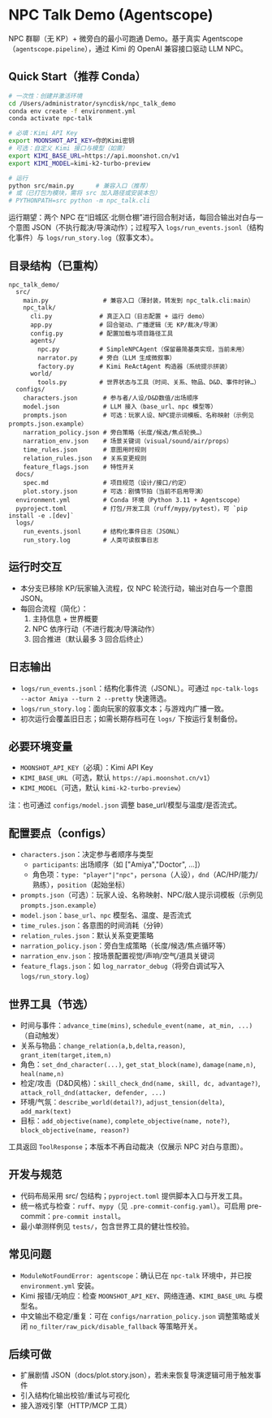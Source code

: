# NPC Talk Demo (Agentscope)

NPC 群聊（无 KP）+ 微旁白的最小可跑通 Demo。基于真实 Agentscope（`agentscope.pipeline`），通过 Kimi 的 OpenAI 兼容接口驱动 LLM NPC。

## Quick Start（推荐 Conda）

```bash
# 一次性：创建并激活环境
cd /Users/administrator/syncdisk/npc_talk_demo
conda env create -f environment.yml
conda activate npc-talk

# 必填：Kimi API Key
export MOONSHOT_API_KEY=你的Kimi密钥
# 可选：自定义 Kimi 接口与模型（如需）
export KIMI_BASE_URL=https://api.moonshot.cn/v1
export KIMI_MODEL=kimi-k2-turbo-preview

# 运行
python src/main.py      # 兼容入口（推荐）
# 或（已打包为模块，需将 src 加入路径或安装本包）
# PYTHONPATH=src python -m npc_talk.cli
```

运行期望：两个 NPC 在“旧城区·北侧仓棚”进行回合制对话，每回合输出对白与一个意图 JSON（不执行裁决/导演动作）；过程写入 `logs/run_events.jsonl`（结构化事件）与 `logs/run_story.log`（叙事文本）。

## 目录结构（已重构）

```
npc_talk_demo/
  src/
    main.py               # 兼容入口（薄封装，转发到 npc_talk.cli:main）
    npc_talk/
      cli.py             # 真正入口（日志配置 + 运行 demo）
      app.py             # 回合驱动、广播逻辑（无 KP/裁决/导演）
      config.py          # 配置加载与项目路径工具
      agents/
        npc.py           # SimpleNPCAgent（保留最简基类实现，当前未用）
        narrator.py      # 旁白（LLM 生成微叙事）
        factory.py       # Kimi ReActAgent 构造器（系统提示拼装）
      world/
        tools.py         # 世界状态与工具（时间、关系、物品、D&D、事件时钟…）
  configs/
    characters.json       # 参与者/人设/D&D数值/出场顺序
    model.json            # LLM 接入（base_url、npc 模型等）
    prompts.json          # 可选：玩家人设、NPC提示词模板、名称映射（示例见 prompts.json.example）
    narration_policy.json # 旁白策略（长度/候选/焦点轮换…）
    narration_env.json    # 场景关键词（visual/sound/air/props）
    time_rules.json       # 意图用时规则
    relation_rules.json   # 关系变更规则
    feature_flags.json    # 特性开关
  docs/
    spec.md               # 项目规范（设计/接口/约定）
    plot.story.json       # 可选：剧情节拍（当前不启用导演）
  environment.yml         # Conda 环境（Python 3.11 + Agentscope）
  pyproject.toml          # 打包/开发工具（ruff/mypy/pytest），可 `pip install -e .[dev]`
  logs/
    run_events.jsonl      # 结构化事件日志（JSONL）
    run_story.log         # 人类可读叙事日志
```

## 运行时交互

- 本分支已移除 KP/玩家输入流程，仅 NPC 轮流行动，输出对白与一个意图 JSON。
- 每回合流程（简化）：
  1) 主持信息 + 世界概要
  2) NPC 依序行动（不进行裁决/导演动作）
  3) 回合推进（默认最多 3 回合后终止）

## 日志输出

- `logs/run_events.jsonl`：结构化事件流（JSONL）。可通过 `npc-talk-logs --actor Amiya --turn 2 --pretty` 快速筛选。
- `logs/run_story.log`：面向玩家的叙事文本；与游戏内广播一致。
- 初次运行会覆盖旧日志；如需长期存档可在 `logs/` 下按运行复制备份。

## 必要环境变量

- `MOONSHOT_API_KEY`（必填）：Kimi API Key
- `KIMI_BASE_URL`（可选，默认 `https://api.moonshot.cn/v1`）
- `KIMI_MODEL`（可选，默认 `kimi-k2-turbo-preview`）

注：也可通过 `configs/model.json` 调整 base_url/模型与温度/是否流式。

## 配置要点（configs）

- `characters.json`：决定参与者顺序与类型
  - `participants`: 出场顺序（如 ["Amiya","Doctor", ...]）
  - 角色项：`type: "player"|"npc"`，`persona`（人设），`dnd`（AC/HP/能力/熟练），`position`（起始坐标）
- `prompts.json`（可选）：玩家人设、名称映射、NPC/敌人提示词模板（示例见 `prompts.json.example`）
- `model.json`：`base_url`、`npc` 模型名、温度、是否流式
- `time_rules.json`：各意图的时间消耗（分钟）
- `relation_rules.json`：默认关系变更策略
- `narration_policy.json`：旁白生成策略（长度/候选/焦点循环等）
- `narration_env.json`：按场景配置视觉/声响/空气/道具关键词
- `feature_flags.json`：如 `log_narrator_debug`（将旁白调试写入 `logs/run_story.log`）

## 世界工具（节选）

- 时间与事件：`advance_time(mins)`, `schedule_event(name, at_min, ...)`（自动触发）
- 关系与物品：`change_relation(a,b,delta,reason)`, `grant_item(target,item,n)`
- 角色：`set_dnd_character(...)`, `get_stat_block(name)`, `damage(name,n)`, `heal(name,n)`
- 检定/攻击（D&D风格）：`skill_check_dnd(name, skill, dc, advantage?)`, `attack_roll_dnd(attacker, defender, ...)`
- 环境/气氛：`describe_world(detail?)`, `adjust_tension(delta)`, `add_mark(text)`
- 目标：`add_objective(name)`, `complete_objective(name, note?)`, `block_objective(name, reason?)`

工具返回 `ToolResponse`；本版本不再自动裁决（仅展示 NPC 对白与意图）。

## 开发与规范

- 代码布局采用 src/ 包结构；`pyproject.toml` 提供脚本入口与开发工具。
- 统一格式与检查：`ruff`、`mypy`（见 `.pre-commit-config.yaml`）。可启用 pre-commit：`pre-commit install`。
- 最小单测样例见 `tests/`，包含世界工具的健壮性校验。

## 常见问题

- `ModuleNotFoundError: agentscope`：确认已在 `npc-talk` 环境中，并已按 `environment.yml` 安装。
- Kimi 报错/无响应：检查 `MOONSHOT_API_KEY`、网络连通、`KIMI_BASE_URL` 与模型名。
- 中文输出不稳定/重复：可在 `configs/narration_policy.json` 调整策略或关闭 `no_filter/raw_pick/disable_fallback` 等策略开关。

## 后续可做
- 扩展剧情 JSON（docs/plot.story.json），若未来恢复导演逻辑可用于触发事件
- 引入结构化输出校验/重试与可视化
- 接入游戏引擎（HTTP/MCP 工具）
